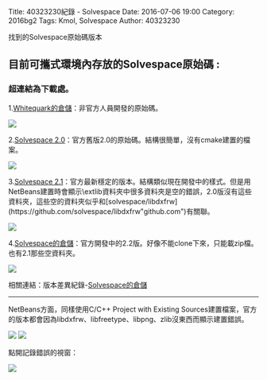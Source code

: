 Title: 40323230紀錄 - Solvespace
Date: 2016-07-06 19:00
Category: 2016bg2
Tags: Kmol, Solvespace
Author: 40323230


找到的Solvespace原始碼版本

<!-- PELICAN_END_SUMMARY -->

<h2>目前可攜式環境內存放的Solvespace原始碼 :</h2>

<h3>超連結為下載處。</h3>

1.[Whitequark的倉儲](https://github.com/whitequark/solvespace/tree/master"github.com")：非官方人員開發的原始碼。

<img src="http://i.imgur.com/dcchKn7.jpg" >

2.[Solvespace 2.0](http://solvespace.com/download.pl"solvespace.com")：官方舊版2.0的原始碼。結構很簡單，沒有cmake建置的檔案。

<img src="http://i.imgur.com/HBZ0DM4.jpg" >

3.[Solvespace 2.1](https://github.com/solvespace/solvespace/releases/tag/v2.1"github.com")：官方最新穩定的版本。結構類似現在開發中的樣式。但是用NetBeans建置時會顯示\extlib資料夾中很多資料夾是空的錯誤，2.0版沒有這些資料夾，這些空的資料夾似乎和[solvespace/libdxfrw](https://github.com/solvespace/libdxfrw"github.com")有關聯。

<img src="http://i.imgur.com/Zqu4j7i.jpg" >

4.[Solvespace的倉儲](https://github.com/solvespace/solvespace/tree/2.x"github.com")：官方開發中的2.2版。好像不能clone下來，只能載zip檔。也有2.1那些空資料夾。

<img src="http://i.imgur.com/UYXGcF7.jpg" >

相關連結：版本差異紀錄-[Solvespace的倉儲](https://github.com/solvespace/solvespace/blob/2.x/CHANGELOG.md"github.com")

<hr>

NetBeans方面，同樣使用C/C++ Project with Existing Sources建置檔案，官方的版本都會因為libdxfrw、libfreetype、libpng、zlib沒東西而顯示建置錯誤。

<img src="http://i.imgur.com/ZGLaQ0j.jpg" >

<img src="http://i.imgur.com/WkmsWPq.jpg" >

點開記錄錯誤的視窗：

<img src="http://i.imgur.com/52VlrUJ.jpg" >